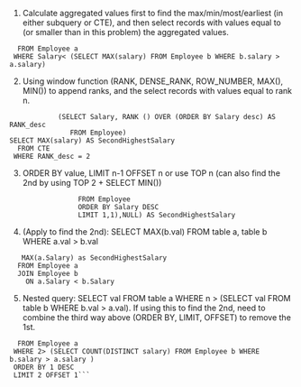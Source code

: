 1. Calculate aggregated values first to find the max/min/most/earliest (in either subquery or CTE), 
and then select records with values equal to (or smaller than in this problem) the aggregated values.
```SELECT DISTINCT MAX(salary) AS SecondHighestSalary
  FROM Employee a
 WHERE Salary< (SELECT MAX(salary) FROM Employee b WHERE b.salary > a.salary)
 ```
 
2. Using window function (RANK, DENSE_RANK, ROW_NUMBER, MAX(), MIN()) to append ranks, and the select records with values equal to rank n.

```WITH CTE AS
			(SELECT Salary, RANK () OVER (ORDER BY Salary desc) AS RANK_desc
			   FROM Employee)
SELECT MAX(salary) AS SecondHighestSalary
  FROM CTE
 WHERE RANK_desc = 2
 ```
3. ORDER BY value, LIMIT n-1 OFFSET n or use TOP n (can also find the 2nd by using TOP 2 + SELECT MIN())

```SELECT IFNULL((SELECT DISTINCT Salary
	             FROM Employee 
				 ORDER BY Salary DESC 
				 LIMIT 1,1),NULL) AS SecondHighestSalary
  ```
         
4. (Apply to find the 2nd): SELECT MAX(b.val) FROM table a, table b WHERE a.val > b.val

```SELECT
   MAX(a.Salary) as SecondHighestSalary
  FROM Employee a
  JOIN Employee b
    ON a.Salary < b.Salary
 ```
    
5. Nested query: SELECT val FROM table a WHERE n > (SELECT val FROM table b WHERE b.val > a.val). If using this to find the 2nd, need to combine the third way above (ORDER BY, LIMIT, OFFSET) to remove the 1st.

```SELECT DISTINCT salary
  FROM Employee a
 WHERE 2> (SELECT COUNT(DISTINCT salary) FROM Employee b WHERE b.salary > a.salary )
 ORDER BY 1 DESC
 LIMIT 2 OFFSET 1```
